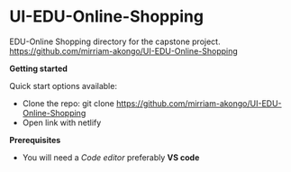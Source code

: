 # UI-EDU-Online-Shopping

EDU-Online Shopping directory for the capstone project. <https://github.com/mirriam-akongo/UI-EDU-Online-Shopping>


**Getting started**

Quick start options available:

+ Clone the repo: git clone https://github.com/mirriam-akongo/UI-EDU-Online-Shopping
+ Open link with netlify


**Prerequisites**
+ You will need a *Code editor* preferably **VS code**


